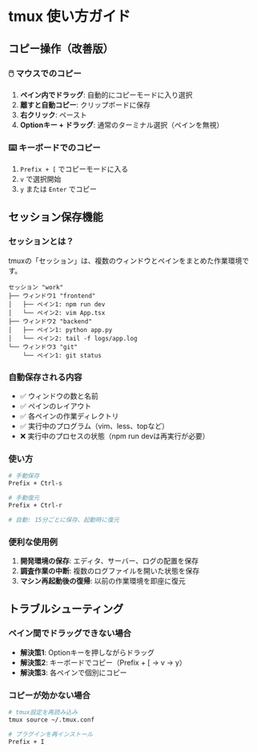 # tmux 使い方ガイド

## コピー操作（改善版）

### 🖱️ マウスでのコピー
1. **ペイン内でドラッグ**: 自動的にコピーモードに入り選択
2. **離すと自動コピー**: クリップボードに保存
3. **右クリック**: ペースト
4. **Optionキー + ドラッグ**: 通常のターミナル選択（ペインを無視）

### ⌨️ キーボードでのコピー
1. `Prefix + [` でコピーモードに入る
2. `v` で選択開始
3. `y` または `Enter` でコピー

## セッション保存機能

### セッションとは？
tmuxの「セッション」は、複数のウィンドウとペインをまとめた作業環境です。

```
セッション "work"
├── ウィンドウ1 "frontend"
│   ├── ペイン1: npm run dev
│   └── ペイン2: vim App.tsx
├── ウィンドウ2 "backend"
│   ├── ペイン1: python app.py
│   └── ペイン2: tail -f logs/app.log
└── ウィンドウ3 "git"
    └── ペイン1: git status
```

### 自動保存される内容
- ✅ ウィンドウの数と名前
- ✅ ペインのレイアウト
- ✅ 各ペインの作業ディレクトリ
- ✅ 実行中のプログラム（vim、less、topなど）
- ❌ 実行中のプロセスの状態（npm run devは再実行が必要）

### 使い方
```bash
# 手動保存
Prefix + Ctrl-s

# 手動復元
Prefix + Ctrl-r

# 自動: 15分ごとに保存、起動時に復元
```

### 便利な使用例
1. **開発環境の保存**: エディタ、サーバー、ログの配置を保存
2. **調査作業の中断**: 複数のログファイルを開いた状態を保存
3. **マシン再起動後の復帰**: 以前の作業環境を即座に復元

## トラブルシューティング

### ペイン間でドラッグできない場合
- **解決策1**: Optionキーを押しながらドラッグ
- **解決策2**: キーボードでコピー（Prefix + [ → v → y）
- **解決策3**: 各ペインで個別にコピー

### コピーが効かない場合
```bash
# tmux設定を再読み込み
tmux source ~/.tmux.conf

# プラグインを再インストール
Prefix + I
```